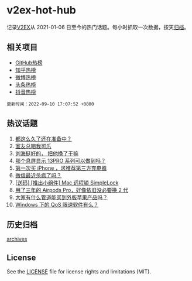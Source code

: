 # v2ex-hot-hub

 记录[V2EX](https://www.v2ex.com/)从 2021-01-06 日至今的热门话题。每小时抓取一次数据，按天[归档](archives)。
 
 ## 相关项目

- [GitHub热榜](https://github.com/snaildev/github-hot-hub)
- [知乎热榜](https://github.com/snaildev/zhihu-hot-hub)
- [微博热榜](https://github.com/snaildev/weibo-hot-hub)
- [头条热榜](https://github.com/snaildev/toutiao-hot-hub)
- [抖音热榜](https://github.com/snaildev/douyin-hot-hub)


 `更新时间：2022-09-10 17:07:52 +0800`

## 热议话题

1. [都这么久了还在准备中？](https://www.v2ex.com/t/878983)
1. [室友总喝我可乐](https://www.v2ex.com/t/878993)
1. [刘海挺好的， 把他换了干嘛](https://www.v2ex.com/t/879058)
1. [那个息屏显示 13PRO 系列可以做到吗？](https://www.v2ex.com/t/878975)
1. [第一次买 iPhone ，求推荐第三方充电器](https://www.v2ex.com/t/878996)
1. [微信最近杀疯了吗？](https://www.v2ex.com/t/878956)
1. [[送码] [推出小组件] Mac 远程锁 SimpleLock](https://www.v2ex.com/t/879062)
1. [用了三年的 Airpods Pro，好像依旧没必要换 2 代](https://www.v2ex.com/t/879052)
1. [大家有什么管道能买到外版苹果产品吗？](https://www.v2ex.com/t/879053)
1. [Windows 下的 QoS 限速软件有么？](https://www.v2ex.com/t/878997)

## 历史归档

[archives](archives)

## License

See the [LICENSE](LICENSE) file for license rights and limitations (MIT).
